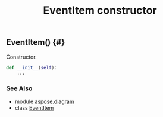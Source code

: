 ﻿---
title: EventItem constructor
second_title: Aspose.Diagram for Python via .NET API References
description: 
type: docs
weight: 10
url: /python-net/aspose.diagram/eventitem/__init__/
is_root: false
---

## EventItem() {#}

Constructor.



```python
def __init__(self):
    ...
```





### See Also
* module [aspose.diagram](../../)
* class [EventItem](/diagram/python-net/aspose.diagram/eventitem)
